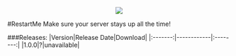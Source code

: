 <p align="center">
  <img src="https://raw.githubusercontent.com/Gamecrafter/PocketMine-Plugins/master/RestartMe/images/icon.png?raw=true"/>
</p>
#RestartMe
Make sure your server stays up all the time!

###Releases:
|Version|Release Date|Download|
|:-------:|------------|:--------:|
|1.0.0|?|unavailable|
